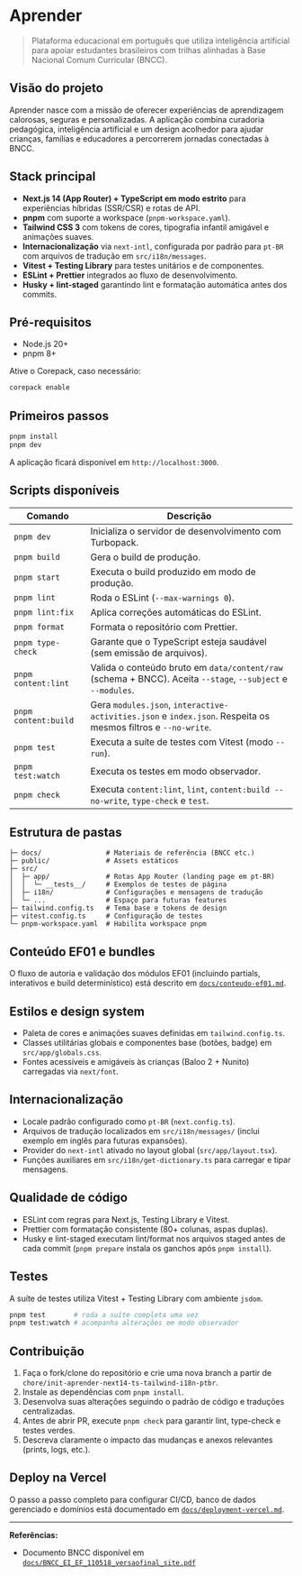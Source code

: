 # Aprender

> Plataforma educacional em português que utiliza inteligência artificial para apoiar estudantes brasileiros com trilhas alinhadas à Base Nacional Comum Curricular (BNCC).

## Visão do projeto

Aprender nasce com a missão de oferecer experiências de aprendizagem calorosas, seguras e personalizadas. A aplicação combina curadoria pedagógica, inteligência artificial e um design acolhedor para ajudar crianças, famílias e educadores a percorrerem jornadas conectadas à BNCC.

## Stack principal

- **Next.js 14 (App Router) + TypeScript em modo estrito** para experiências híbridas (SSR/CSR) e rotas de API.
- **pnpm** com suporte a workspace (`pnpm-workspace.yaml`).
- **Tailwind CSS 3** com tokens de cores, tipografia infantil amigável e animações suaves.
- **Internacionalização** via `next-intl`, configurada por padrão para `pt-BR` com arquivos de tradução em `src/i18n/messages`.
- **Vitest + Testing Library** para testes unitários e de componentes.
- **ESLint + Prettier** integrados ao fluxo de desenvolvimento.
- **Husky + lint-staged** garantindo lint e formatação automática antes dos commits.

## Pré-requisitos

- Node.js 20+
- pnpm 8+

Ative o Corepack, caso necessário:

```bash
corepack enable
```

## Primeiros passos

```bash
pnpm install
pnpm dev
```

A aplicação ficará disponível em `http://localhost:3000`.

## Scripts disponíveis

| Comando              | Descrição                                                                                                     |
| -------------------- | ------------------------------------------------------------------------------------------------------------- |
| `pnpm dev`           | Inicializa o servidor de desenvolvimento com Turbopack.                                                       |
| `pnpm build`         | Gera o build de produção.                                                                                     |
| `pnpm start`         | Executa o build produzido em modo de produção.                                                                |
| `pnpm lint`          | Roda o ESLint (`--max-warnings 0`).                                                                           |
| `pnpm lint:fix`      | Aplica correções automáticas do ESLint.                                                                       |
| `pnpm format`        | Formata o repositório com Prettier.                                                                           |
| `pnpm type-check`    | Garante que o TypeScript esteja saudável (sem emissão de arquivos).                                           |
| `pnpm content:lint`  | Valida o conteúdo bruto em `data/content/raw` (schema + BNCC). Aceita `--stage`, `--subject` e `--modules`.   |
| `pnpm content:build` | Gera `modules.json`, `interactive-activities.json` e `index.json`. Respeita os mesmos filtros e `--no-write`. |
| `pnpm test`          | Executa a suíte de testes com Vitest (modo `--run`).                                                          |
| `pnpm test:watch`    | Executa os testes em modo observador.                                                                         |
| `pnpm check`         | Executa `content:lint`, `lint`, `content:build --no-write`, `type-check` e `test`.                            |

## Estrutura de pastas

```
├─ docs/                # Materiais de referência (BNCC etc.)
├─ public/              # Assets estáticos
├─ src/
│  ├─ app/              # Rotas App Router (landing page em pt-BR)
│  │  └─ __tests__/     # Exemplos de testes de página
│  ├─ i18n/             # Configurações e mensagens de tradução
│  └─ ...               # Espaço para futuras features
├─ tailwind.config.ts   # Tema base e tokens de design
├─ vitest.config.ts     # Configuração de testes
└─ pnpm-workspace.yaml  # Habilita workspace pnpm
```

## Conteúdo EF01 e bundles

O fluxo de autoria e validação dos módulos EF01 (incluindo partials, interativos e build determinístico) está descrito em [`docs/conteudo-ef01.md`](./docs/conteudo-ef01.md).

## Estilos e design system

- Paleta de cores e animações suaves definidas em `tailwind.config.ts`.
- Classes utilitárias globais e componentes base (botões, badge) em `src/app/globals.css`.
- Fontes acessíveis e amigáveis às crianças (Baloo 2 + Nunito) carregadas via `next/font`.

## Internacionalização

- Locale padrão configurado como `pt-BR` (`next.config.ts`).
- Arquivos de tradução localizados em `src/i18n/messages/` (inclui exemplo em inglês para futuras expansões).
- Provider do `next-intl` ativado no layout global (`src/app/layout.tsx`).
- Funções auxiliares em `src/i18n/get-dictionary.ts` para carregar e tipar mensagens.

## Qualidade de código

- ESLint com regras para Next.js, Testing Library e Vitest.
- Prettier com formatação consistente (80+ colunas, aspas duplas).
- Husky e lint-staged executam lint/format nos arquivos staged antes de cada commit (`pnpm prepare` instala os ganchos após `pnpm install`).

## Testes

A suíte de testes utiliza Vitest + Testing Library com ambiente `jsdom`.

```bash
pnpm test       # roda a suíte completa uma vez
pnpm test:watch # acompanha alterações em modo observador
```

## Contribuição

1. Faça o fork/clone do repositório e crie uma nova branch a partir de `chore/init-aprender-next14-ts-tailwind-i18n-ptbr`.
2. Instale as dependências com `pnpm install`.
3. Desenvolva suas alterações seguindo o padrão de código e traduções centralizadas.
4. Antes de abrir PR, execute `pnpm check` para garantir lint, type-check e testes verdes.
5. Descreva claramente o impacto das mudanças e anexos relevantes (prints, logs, etc.).

## Deploy na Vercel

O passo a passo completo para configurar CI/CD, banco de dados gerenciado e domínios está documentado em [`docs/deployment-vercel.md`](./docs/deployment-vercel.md).

---

**Referências:**

- Documento BNCC disponível em [`docs/BNCC_EI_EF_110518_versaofinal_site.pdf`](./docs/BNCC_EI_EF_110518_versaofinal_site.pdf)
